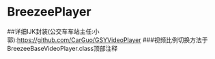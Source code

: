 # BreezeePlayer
##详细IJK封装(公交车车站主任:小郭):https://github.com/CarGuo/GSYVideoPlayer
###视频比例切换方法于BreezeeBaseVideoPlayer.class顶部注释

